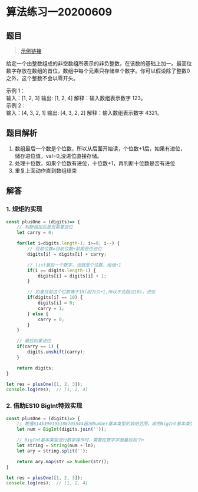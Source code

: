 # 算法练习一20200609
<ClientOnly>
  <Valine></Valine>
</ClientOnly>

## 题目
> [示例链接](https://zmx2321.github.io/blog_code/algorithm/other/algorithm-other-1/)

给定一个由整数组成的非空数组所表示的非负整数，在该数的基础上加一。最高位数字存放在数组的首位，数组中每个元素只存储单个数字。你可以假设除了整数0之外，这个整数不会以零开头。
<div class="codeinfo">
    <span class="cdfo_top">示例 1：</span>
    <div class="cdfo_cot">
        <span>输入：[1, 2, 3]</span>
        <span>输出: [1, 2, 4]</span>
        <span>解释：输入数组表示数字 123。</span>
    </div>
</div>

<div class="codeinfo">
    <span class="cdfo_top">示例 2：</span>
    <div class="cdfo_cot">
        <span>输入：[4, 3, 2, 1]</span>
        <span>输出: [4, 3, 2, 2]</span>
        <span>解释：输入数组表示数字 4321。</span>
    </div>
</div>

## 题目解析
1. 数组最后一个数是个位数，所以从后面开始读，个位数+1后，如果有进位，
储存进位值，val=0,没进位直接存储。
2. 处理十位数，如果个位数有进位，十位数+1，再判断十位数是否有进位
3. 重复上面动作直到数组结束

## 解答
### 1. 规矩的实现
```js
const plusOne = (digits)=> {
    // 判断相加后是否需要进位
    let carry = 0;

    for(let i=digits.length-1; i>=0; i--) {
        // 目前位数=目前位数+前面是否进位
        digits[i] = digits[i] + carry;

        // list最后一个数字，也就是个位数，给他+1
        if(i == digits.length-1) {
            digits[i] = digits[i] + 1;
        }

        // 如果目前这个位数等于10(因为只+1,所以不会超过10)，进位
        if(digits[i] == 10) {
            digits[i] = 0;
            carry = 1;
        } else {
            carry = 0;
        }
    }

    // 最后如果进位
    if(carry == 1) {
        digits.unshift(carry);
    }

    return digits;
}

let res = plusOne([1, 2, 3]);
console.log(res);  // [1, 2, 4]
```

### 2. 借助ES10 BigInt特效实现
```js
const plusOne = (digits)=> {
    // 数值6145390195186705544超出Number基本类型的容纳范围，改用BigInt基本类型
    let num = BigInt(digits.join(''));

    // BigInt基本类型进行数学操作时，需要在数字字面量后加个n
    let string = String(num + ln);
    let ary = string.split('');

    return ary.map(str => Number(str));
}

let res = plusOne([1, 2, 3]);
console.log(res);  // [1, 2, 4]
```